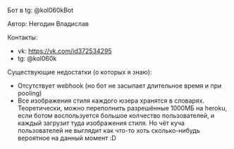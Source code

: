 Бот в tg: @kol060kBot

Автор: Негодин Владислав

Контакты: 
- vk: https://vk.com/id372534295
- tg: @kol060k

Существующие недостатки (о которых я знаю):
- Отсутствует webhook (но бот не засыпает длительное время и при pooling)
- Все изображения стиля каждого юзера хранятся в словарях. Теоретически, можно переполнить разрешённые 1000МБ на heroku, если ботом воспользуется большое колчество пользователей, и каждый загрузит туда изображения стиля. Но чёт куча пользователей не выглядит как что-то хоть сколько-нибудь вероятное на данный момент :D
